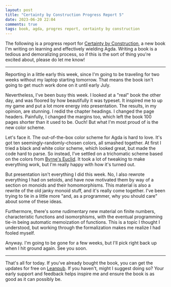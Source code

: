 ```yaml
---
layout: post
title: "Certainty by Construction Progress Report 5"
date: 2023-06-20 22:04
comments: true
tags: book, agda, progres report, certainty by construction
---
```


The following is a progress report for [Certainty by
Construction][cbc], a new book I'm
writing on learning and effectively wielding Agda. Writing a book is a tedious
and demoralizing process, so if this is the sort of thing you're excited about,
please do let me know!

[cbc]: https://leanpub.com/certainty-by-construction

---

Reporting in a little early this week, since I'm going to be traveling for two
weeks without my laptop starting tomorrow. That means the book isn't going to
get much work done on it until early July.

Nevertheless, I've been busy this week. I looked at a "real" book the other
day, and was floored by how beautifully it was typeset. It inspired me to up my
game and put a lot more energy into presentation. The results, in my opinion,
are stunning. I redid the chapter headings. I changed the page headers.
Painfully, I changed the margins too, which left the book 100 pages shorter than
it used to be. Ouch! But what I'm most proud of is the new color scheme.

Let's face it. The out-of-the-box color scheme for Agda is hard to love. It's
got ten seemingly-randomly-chosen colors, all smashed together. At first I tried
a black and white color scheme, which looked great, but made the code hard to
parse. So instead, I've settled on a trichomatic scheme based on the colors from
[Byrne's Euclid](https://c82.net/euclid/#books). It took a lot of tweaking to
make everything work, but I'm really happy with how it's turned out.

But presentation isn't everything I did this week. No, I also rewrote everything
I had on setoids, and have now motivated them by way of a section on monoids and
their homomorphisms. This material is also a rewrite of the old janky monoid
stuff, and it's really come together. I've been trying to tie in a little more
"and, as a programmer, why you should care" about some of these ideas.

Furthermore, there's some rudimentary new material on finite numbers,
characteristic functions and isomorphisms, with the eventual programming tie-in
being automatic memoization of functions. This is a topic I thought I
understood, but working through the formalization makes me realize I had fooled
myself.

Anyway. I'm going to be gone for a few weeks, but I'll pick right back up when
I hit ground again. See you soon.

---

That's all for today. If you've already bought the book, you can get the
updates for free on [Leanpub][cbc]. If you haven't, might I suggest doing so?
Your early support and feedback helps inspire me and ensure the book is as good
as it can possibly be.




